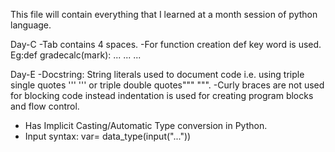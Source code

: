This file will contain everything that I learned at a month session of python language.

Day-C
-Tab contains 4 spaces.
-For function creation def key word is used.
 Eg:def gradecalc(mark):
   ...
   ...
   ...

Day-E
-Docstring: String literals used to document code i.e. using triple single quotes ''' ''' or triple double quotes""" """.
-Curly braces are not used for blocking code instead indentation is used for creating program blocks and flow control.
- Has Implicit Casting/Automatic Type conversion in Python.
- Input syntax:
  var= data_type(input("..."))
  

